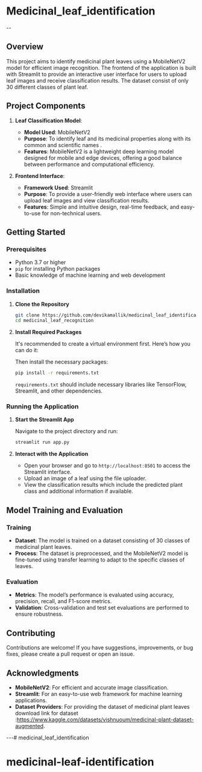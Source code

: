 # Medicinal_leaf_identification

--

## Overview

This project aims to identify medicinal plant leaves using a MobileNetV2 model for efficient image recognition. The frontend of the application is built with Streamlit to provide an interactive user interface for users to upload leaf images and receive classification results.
The dataset consist of only 30 different classes of plant leaf.

## Project Components

1. **Leaf Classification Model**: 
   - **Model Used**: MobileNetV2
   - **Purpose**: To identify leaf and its medicinal properties along with its common and scientific names .
   - **Features**: MobileNetV2 is a lightweight deep learning model designed for mobile and edge devices, offering a good balance between performance and computational efficiency.

2. **Frontend Interface**: 
   - **Framework Used**: Streamlit
   - **Purpose**: To provide a user-friendly web interface where users can upload leaf images and view classification results.
   - **Features**: Simple and intuitive design, real-time feedback, and easy-to-use for non-technical users.

## Getting Started

### Prerequisites

- Python 3.7 or higher
- `pip` for installing Python packages
- Basic knowledge of machine learning and web development

### Installation

1. **Clone the Repository**

   ```bash
   git clone https://github.com/devikamallik/medicinal_leaf_identification.git
   cd medicinal_leaf_recognition
   ```

2. **Install Required Packages**

   It's recommended to create a virtual environment first. Here’s how you can do it:

   

   Then install the necessary packages:

   ```bash
   pip install -r requirements.txt
   ```

   `requirements.txt` should include necessary libraries like TensorFlow, Streamlit, and other dependencies.



### Running the Application

1. **Start the Streamlit App**

   Navigate to the project directory and run:

   ```bash
   streamlit run app.py
   ```

2. **Interact with the Application**

   - Open your browser and go to `http://localhost:8501` to access the Streamlit interface.
   - Upload an image of a leaf using the file uploader.
   - View the classification results which include the predicted plant class and additional information if available.

## Model Training and Evaluation

### Training

- **Dataset**: The model is trained on a dataset consisting of 30 classes of medicinal plant leaves.
- **Process**: The dataset is preprocessed, and the MobileNetV2 model is fine-tuned using transfer learning to adapt to the specific classes of leaves.

### Evaluation

- **Metrics**: The model’s performance is evaluated using accuracy, precision, recall, and F1-score metrics.
- **Validation**: Cross-validation and test set evaluations are performed to ensure robustness.

## Contributing

Contributions are welcome! If you have suggestions, improvements, or bug fixes, please create a pull request or open an issue.




## Acknowledgments

- **MobileNetV2**: For efficient and accurate image classification.
- **Streamlit**: For an easy-to-use web framework for machine learning applications.
- **Dataset Providers**: For providing the dataset of medicinal plant leaves
download link  for dataset :https://www.kaggle.com/datasets/vishnuoum/medicinal-plant-dataset-augmented.

---# medicinal_leaf_identification
# medicinal-leaf-identification
